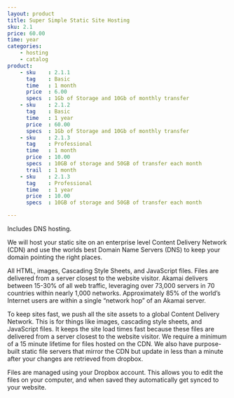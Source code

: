 ```yaml
---
layout: product
title: Super Simple Static Site Hosting
sku: 2.1
price: 60.00
time: year
categories:
    - hosting
    - catalog
product:
    - sku    : 2.1.1
      tag    : Basic
      time   : 1 month
      price  : 6.00
      specs  : 1Gb of Storage and 10Gb of monthly transfer
    - sku    : 2.1.2
      tag    : Basic
      time   : 1 year
      price  : 60.00
      specs  : 1Gb of Storage and 10Gb of monthly transfer
    - sku    : 2.1.3
      tag    : Professional
      time   : 1 month
      price  : 10.00
      specs  : 10GB of storage and 50GB of transfer each month
      trail  : 1 month
    - sku    : 2.1.3
      tag    : Professional
      time   : 1 year
      price  : 10.00
      specs  : 10GB of storage and 50GB of transfer each month

---
```


Includes DNS hosting.

We will host your static site on an enterprise level Content Delivery Network (CDN) and use the worlds best Domain Name Servers (DNS) to keep your domain pointing the right places.

All HTML, images, Cascading Style Sheets, and JavaScript files. Files are delivered from a server closest to the website visitor. Akamai delivers between 15-30% of all web traffic, leveraging over 73,000 servers in 70 countries within nearly 1,000 networks. Approximately 85% of the world’s Internet users are within a single “network hop” of an Akamai server.

To keep sites fast, we push all the site assets to a global Content Delivery Network. This is for things like images, cascading style sheets, and JavaScript files. It keeps the site load times fast because these files are delivered from a server closest to the website visitor. We require a minimum of a 15 minute lifetime for files hosted on the CDN. We also have purpose-built static file servers that mirror the CDN but update in less than a minute after your changes are retrieved from dropbox.

Files are managed using your Dropbox account. This allows you to edit the files on your computer, and when saved they automatically get synced to your website.
